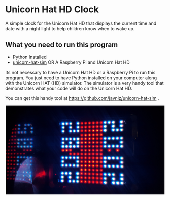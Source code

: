 # Unicorn Hat HD Clock
A simple clock for the Unicorn Hat HD that displays the current time and date with a night light to help children know when to wake up.

## What you need to run this program
* Python Installed
* [unicorn-hat-sim](https://github.com/jayniz/unicorn-hat-sim) OR A Raspberry Pi and Unicorn Hat HD

Its not necessary to have a Unicorn Hat HD or a Raspberry Pi to run this program. You just need to have Python installed on your computer along with the Unicorn HAT (HD) simulator. The simulator is a very handy tool that demonstrates what your code will do on the Unicorn Hat HD.

You can get this handy tool at https://github.com/jayniz/unicorn-hat-sim .
<p align="center">
  <img width=500 src="https://raw.githubusercontent.com/mfraser/unicorn-hat-hd-clock/master/real-life.jpg">
</p>

